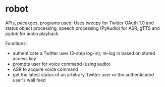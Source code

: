 # robot

APIs, pacakges, programs used:
Uses tweepy for Twitter OAuth 1.0 and status object processing, speech processing (PyAudio) for ASR, gTTS and pydub for audio playback.

Functions:
- authenticate a Twitter user (3-step log-in); re-log in based on stored access key
- prompts user for voice command (using audio)
- ASR to acquire voice command
- get the latest status of an arbitrary Twitter user or the authenticated user's wall feed
